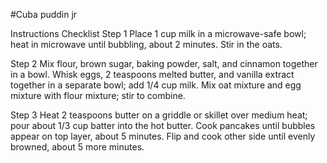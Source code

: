 #Cuba puddin jr

Instructions Checklist
 Step 1
Place 1 cup milk in a microwave-safe bowl; heat in microwave until bubbling, about 2 minutes. Stir in the oats.

 Step 2
Mix flour, brown sugar, baking powder, salt, and cinnamon together in a bowl. Whisk eggs, 2 teaspoons melted butter, and vanilla extract together in a separate bowl; add 1/4 cup milk. Mix oat mixture and egg mixture with flour mixture; stir to combine.

 Step 3
Heat 2 teaspoons butter on a griddle or skillet over medium heat; pour about 1/3 cup batter into the hot butter. Cook pancakes until bubbles appear on top layer, about 5 minutes. Flip and cook other side until evenly browned, about 5 more minutes.